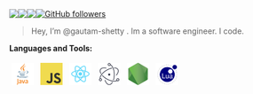 <a href="https://www.linkedin.com/in/gautam-shetty/" title="Find me here in LinkedIn">
  <img align="left" height="20px" src="https://img.shields.io/badge/linkedin-%230077B5.svg?style=for-the-badge&logo=linkedin&logoColor=white" />
</a>
<a href="mailto:g.shetty@outlook.in" title="Connect via Email">
  <img align="left" height="20px" src="https://img.shields.io/badge/Microsoft_Outlook-0078D4?style=for-the-badge&logo=microsoft-outlook&logoColor=white" />
</a>
<a href="https://www.instagram.com/gautamshetty_/" title="My pics and Stuff">
  <img align="left" height="20px" src="https://img.shields.io/badge/gautamshetty_-%23E4405F.svg?style=for-the-badge&logo=Instagram&logoColor=white" />
</a>
<a href="https://github.com/gautam-shetty" title="Follow me on GitHub">
  <img alt="GitHub followers" src="https://img.shields.io/github/followers/gautam-shetty?style=social">
</a>

>Hey, I’m @gautam-shetty . Im a software engineer. I code. 

**Languages and Tools:**
<p>
  <img height="40"  style="vertical-align:down; margin:4px" src="https://raw.githubusercontent.com/github/explore/5b3600551e122a3277c2c5368af2ad5725ffa9a1/topics/java/java.png">
  <img height="40"  style="vertical-align:down; margin:4px" src="https://raw.githubusercontent.com/github/explore/80688e429a7d4ef2fca1e82350fe8e3517d3494d/topics/javascript/javascript.png">
  <img height="40"  style="vertical-align:down; margin:4px" src="https://raw.githubusercontent.com/github/explore/80688e429a7d4ef2fca1e82350fe8e3517d3494d/topics/react/react.png">
  <img height="40"  style="vertical-align:down; margin:4px" src="https://raw.githubusercontent.com/github/explore/80688e429a7d4ef2fca1e82350fe8e3517d3494d/topics/electron/electron.png">
  <img height="40"  style="vertical-align:down; margin:4px" src="https://raw.githubusercontent.com/github/explore/80688e429a7d4ef2fca1e82350fe8e3517d3494d/topics/nodejs/nodejs.png">
  <img height="40"  style="vertical-align:down; margin:4px" src="https://raw.githubusercontent.com/github/explore/80688e429a7d4ef2fca1e82350fe8e3517d3494d/topics/lua/lua.png">
</P>


<p> 
  <img width="420" src="https://github-readme-streak-stats.herokuapp.com/?user=gautam-shetty&theme=graywhite" hidden="hidden" /> &nbsp;
  <img src="https://github-readme-stats.vercel.app/api/top-langs/?username=gautam-shetty&layout=compact" hidden="hidden" />
<p>
